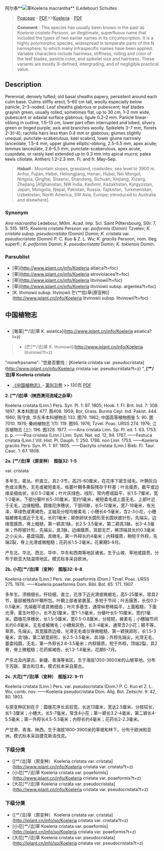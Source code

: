 阿尔泰**<img src=http://flora.huh.harvard.edu/FloraData/002/Vol22/CH/ch-qia-14.gif>草Koeleria macrantha** (Ledebour) Schultes

> [Poaceae](http://www.iplant.cn/info/Poaceae?t=foc) - [PDF](http://www.iplant.cn/foc/pdf/Poaceae.pdf)>>[Koeleria](http://www.iplant.cn/info/Koeleria?t=foc) - [PDF](http://www.iplant.cn/foc/pdf/Koeleria.pdf)

> **Comment** : 
> This species has usually been known in the past as *Koeleria cristata* Persoon, an illegitimate, superfluous name that included the types of two earlier names in its circumscription. It is a highly polymorphic species, widespread in temperate parts of the N hemisphere, to which many infraspecific names have been applied. Variable characters include hairiness, stiffness, rolling and color of the leaf blades, panicle color, and spikelet size and hairiness. These variants are mostly ill-defined, intergrading, and of negligible practical value.

## Description

Perennial, densely tufted; old basal sheaths papery, persistent around each culm base. Culms stiffly erect, 5–60 cm tall, woolly especially below panicle, 2–3-noded. Leaf sheaths glabrous or pubescent; leaf blades grayish green, usually rolled, sometimes flat, up to 30 cm, 1–2 mm wide, pubescent or adaxial surface glabrous; ligule 0.2–2 mm. Panicle linear-oblong in outline, 1.5–13 cm, lower part often interrupted and lobed, silvery green or tinged purple; axis and branches woolly. Spikelets 3–7 mm, florets 2–3(–4); rachilla hairs less than 0.4 mm or glabrous; glumes slightly unequal, punctate-scaberulous, keel scabrid, lower glume narrowly lanceolate, 1.5–4 mm, upper glume elliptic-oblong, 2.5–5.5 mm, apex acute; lemmas lanceolate, 2.6–5.5 mm, punctate-scaberulous, apex acute, cuspidate, or rarely keel extended up to 0.3 mm into apical mucro; palea keels ciliolate. Anthers 1.2–2.3 mm. Fl. and fr. May–Sep.

> **Habait** : 
> Mountain slopes, grassland, roadsides; sea level to 3900 m. Anhui, Fujian, Hebei, Heilongjiang, Henan, Hubei, Nei Mongol, Ningxia, Qinghai, Shaanxi, Shandong, Sichuan, Xinjiang, Xizang, Zhejiang [Afghanistan, NW India, Kashmir, Kazakhstan, Kyrgyzstan, Japan, Mongolia, Nepal, Pakistan, Russia, Tajikistan, Turkmenistan, Uzbekistan; North America, SW Asia, Europe; introduced to Australia and elsewhere].

### Synonym
*Aira macrantha* Ledebour, MΘm. Acad. Imp. Sci. Saint PΘtersbourg, SΘr. 7, 5: 515. 1815; *Koeleria cristata* Persoon var. *poiformis* (Domin) Tzvelev; *K. cristata* subsp. *pseudocristata* (Domin) Domin; *K. cristata* var. *pseudocristata* (Domin) P. C. Kuo & Z. L. Wu; *K. gracilis* Persoon, nom. illeg. superfl.; *K.* *poiformis* Domin; *K. pseudocristata* Domin; *K. tokiensis* Domin.

### Parsublist

* [草](http://www.iplant.cn/info/Koeleria altaica?t=foc)
* [草](http://www.iplant.cn/info/Koeleria atroviolacea?t=foc)
* [草](http://www.iplant.cn/info/Koeleria litvinowii?t=foc)
* [草](http://www.iplant.cn/info/Koeleria litvinowii subsp. argentea?t=foc)
* [K.  litvinowii subsp. litvinowii  芒(艹恰)草(原亚种)](http://www.iplant.cn/info/Koeleria litvinowii subsp. litvinowii?t=foc)

## 中国植物志

## 
* [匍茎[艹/洽]草  K.  asiatica](http://www.iplant.cn/info/Koeleria asiatica?t=z)
> * [芒[艹/洽]草  K.  litvinowii](http://www.iplant.cn/info/Koeleria litvinowii?t=z)

  "morefrpsname": "您是否要找：<span class='spantxt'>[Koeleria cristata var. pseudocristata](http://www.iplant.cn/info/Koeleria cristata var. pseudocristata?t=z) ",
**[艹/洽]草 Koeleria cristata**

* [《中国植物志》](http://www.iplant.cn/frps)- [第9(3)卷](http://www.iplant.cn/frps/vol/9(3)) >> 130页 [PDF](http://www.iplant.cn/frps/pdf/9(3)/130c.pdf)

**2. [艹/洽]草（陕西渭河流域之杂草）**

Koeleria cristata (Linn.) Pers. Syn. Pl. 1: 97. 1805; Hook. f. Fl. Brit. Ind. 7: 308. 1897; 禾本科图说 477. 图408. 1959; Bor, Grass. Burma Ceyl. Ind. Pakist. 444. 1960; 陈守良, 华东禾本科植物志 133. 图79. 1962; 中国高等植物图鉴 5: 90. 图7010. 1976; 秦岭植物志 1(1): 119. 图95. 1976; Tzvel. Poac. URSS 274. 1976; 江苏植物志 (上): 196. 图328. 1977. ——Aira cristata Linn. Sp. Pl. ed. 1. 63. 1753. p. p. ——Poa cristata (Linn.) Linn. Syst. Nat. ed. 12, 94. 1767. ——Festuca cristata (Linn.) Vill. Hist. Pl. Dauph. 1: 250. 1786. non Linn. 1753. ——Koeleria gracilis Pers. Syn. Pl. 1: 97. 1805. ——Dactylis cristata (Linn.) Bieb. Fl. Taur. Cauc. 1: 67. 1808.

**2a. [艹/洽]草（原变种）　图版32: 1-5**

var. cristata

多年生，密丛。秆直立，具2-3节，高25-60厘米，在花序下密生绒毛。叶鞘灰白色或淡黄色，无毛或被短柔毛，枯萎叶鞘多撕裂残存于秆基；叶舌膜质，截平或边缘呈细齿状，长0.5-2毫米；叶片灰绿色，线形，常内卷或扁平，长1.5-7厘米，宽1-2毫米，下部分蘖叶长5-30厘米，宽约1毫米，被短柔毛或上面无毛，上部叶近于无毛，边缘粗糙。圆锥花序穗状，下部间断，长5-12厘米，宽7-18毫米，有光泽，草绿色或黄褐色，主轴及分枝均被柔毛；小穗长4-5毫米，含2-3小花，小穗轴被微毛或近于无毛，长约1毫米；颖倒卵状长圆形至长圆状披针形，先端尖，边缘宽膜质，脊上粗糙，第一颖具1脉，长2.5-3.5毫米，第二颖具3脉，长3-4.5毫米；外稃披针形，先端尖，具3脉，边缘膜质，背部无芒，稀顶端具长约0.3毫米之小尖头，基盘钝圆，具微毛，第一外释长约4毫米；内释膜质，稍短于外稃，先端2裂，脊上光滑或微粗糙；花药长1.5-2毫米。花果期5-9月。

产东北、华北、西北、华中、华东和西南等地区诸省。生于山坡、草地或路旁。分布于欧亚大陆温带地区。模式标本采自欧洲。

**2b. 小花[艹/洽]草（变种）　图版32: 6-8**

Koeleria cristata (Linn.) Pers. var. poaeformis (Dom.) Tzvel. Poac. URSS 275. 1976. ——Koeleria poaeformis Dom. Bibl. Bot. 65: 171. 1907.

多年生。须根细长。秆较细，直立，花序下近光滑或微被毛，高5-25厘米，常具2节，基部被残存叶鞘所包。叶鞘上部者紧裹茎，多短于节间；叶舌膜质，长仅0.2-0.5毫米，先端截平或具微细齿；叶片多基生，通常纵卷稀扁平，上面粗糙，下面光滑，茎生叶短小，长不及1厘米，宽1-1.5毫米，分蘖叶长5-10厘米，宽约1毫米。圆锥花序穗状，长1.5-5厘米，宽0.5-0.8厘米，分枝短，被柔毛；小穗轴节间长约0.6毫米，无毛或被微毛；小穗紫灰色，长3-4毫米，通常含2小花；颖不等，草质，先端尖，具宽膜质边缘，光滑无毛或仅脊微粗糙，第一颖狭卵形，长1.5-3毫米，具1脉，第二颖宽卵形，长2.5-3.5毫米，具3脉；外稃先端尖，光滑无毛，基盘钝圆，无毛，第一外稃长2.6-3.5毫米；内稃膜质，短于外稃，顶端2裂，具2脊，脊上微粗糙；花药紫褐色，长1.2-1.8毫米。花期6-7月。

产东北及内蒙古、新疆、青海等省区。生于海拔1350-3600米的山坡草地。分布于苏联、蒙古和日本。模式标本采自蒙古。

**2c. 大花[艹/洽]草（变种）　图版32: 9-11**

Koeleria cristata (Linn.) Pers. var. pseudocristata (Dom.) P. C. Kuo et Z. L. Wu, comb. nov. ——Koeleria pseudocristata Dom. Allg. Bot. Zeitschr. 9: 42, 80. 1903.

与原变种区别在于：圆锥花序长且较宽，长达13厘米，宽达2.5厘米，分枝较长，长1-3厘米；小穗大，长5-7毫米，常含4小花；第一颖长3.2-4毫米，第二颖长4-5.5毫米；第一外稃长4.5-5.5毫米；内稃长约4毫米；花药长2-2.3毫米。

产甘肃、青海、陕西。生于海拔1800-3900米的草坡和林下。分布于欧洲和亚洲。模式标本采自捷克斯洛伐克。

### 下级分类
* [[艹/洽]草（原变种）  Koeleria cristata var. cristata](http://www.iplant.cn/info/Koeleria cristata var. cristata?t=z)
* [小花[艹/洽]草  Koeleria cristata var. poaeformis](http://www.iplant.cn/info/Koeleria cristata var. poaeformis?t=z)
* [大花[艹/洽]草  Koeleria cristata var. pseudocristata](http://www.iplant.cn/info/Koeleria cristata var. pseudocristata?t=z)

### 下级分类
* [[艹/洽]草（原变种）  Koeleria cristata var. cristata](http://iplant.cn/info/sp/Koeleria cristata var. cristata?t=z)
* [小花[艹/洽]草  Koeleria cristata var. poaeformis](http://iplant.cn/info/sp/Koeleria cristata var. poaeformis?t=z)
* [大花[艹/洽]草  Koeleria cristata var. pseudocristata](http://iplant.cn/info/sp/Koeleria cristata var. pseudocristata?t=z)
